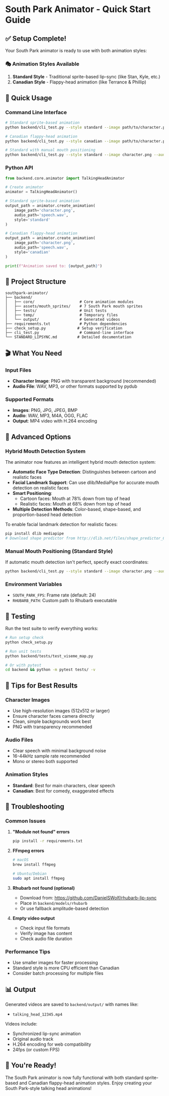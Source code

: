 # South Park Animator - Quick Start Guide

## ✅ Setup Complete!

Your South Park animator is ready to use with both animation styles:

### 🎭 Animation Styles Available

1. **Standard Style** - Traditional sprite-based lip-sync (like Stan, Kyle, etc.)
2. **Canadian Style** - Flappy-head animation (like Terrance & Phillip)

## 🚀 Quick Usage

### Command Line Interface

```bash
# Standard sprite-based animation
python backend/cli_test.py --style standard --image path/to/character.png --audio path/to/speech.wav

# Canadian flappy-head animation  
python backend/cli_test.py --style canadian --image path/to/character.png --audio path/to/speech.wav

# Standard with manual mouth positioning
python backend/cli_test.py --style standard --image character.png --audio speech.wav --mouth-x 150 --mouth-y 200
```

### Python API

```python
from backend.core.animator import TalkingHeadAnimator

# Create animator
animator = TalkingHeadAnimator()

# Standard sprite-based animation
output_path = animator.create_animation(
    image_path='character.png',
    audio_path='speech.wav', 
    style='standard'
)

# Canadian flappy-head animation
output_path = animator.create_animation(
    image_path='character.png',
    audio_path='speech.wav',
    style='canadian'
)

print(f"Animation saved to: {output_path}")
```

## 📁 Project Structure

```
southpark-animator/
├── backend/
│   ├── core/                    # Core animation modules
│   ├── assets/mouth_sprites/    # 7 South Park mouth sprites
│   ├── tests/                   # Unit tests
│   ├── temp/                    # Temporary files
│   └── output/                  # Generated videos
├── requirements.txt             # Python dependencies
├── check_setup.py              # Setup verification
├── cli_test.py                  # Command-line interface
└── STANDARD_LIPSYNC.md         # Detailed documentation
```

## 🎬 What You Need

### Input Files
- **Character Image**: PNG with transparent background (recommended)
- **Audio File**: WAV, MP3, or other formats supported by pydub

### Supported Formats
- **Images**: PNG, JPG, JPEG, BMP
- **Audio**: WAV, MP3, M4A, OGG, FLAC
- **Output**: MP4 video with H.264 encoding

## 🔧 Advanced Options

### Hybrid Mouth Detection System
The animator now features an intelligent hybrid mouth detection system:

- **Automatic Face Type Detection**: Distinguishes between cartoon and realistic faces
- **Facial Landmark Support**: Can use dlib/MediaPipe for accurate mouth detection on realistic faces
- **Smart Positioning**: 
  - Cartoon faces: Mouth at 78% down from top of head
  - Realistic faces: Mouth at 68% down from top of head
- **Multiple Detection Methods**: Color-based, shape-based, and proportion-based head detection

To enable facial landmark detection for realistic faces:
```bash
pip install dlib mediapipe
# Download shape predictor from http://dlib.net/files/shape_predictor_68_face_landmarks.dat.bz2
```

### Manual Mouth Positioning (Standard Style)
If automatic mouth detection isn't perfect, specify exact coordinates:

```bash
python backend/cli_test.py --style standard --image character.png --audio speech.wav --mouth-x 150 --mouth-y 200
```

### Environment Variables
- `SOUTH_PARK_FPS`: Frame rate (default: 24)
- `RHUBARB_PATH`: Custom path to Rhubarb executable

## 🧪 Testing

Run the test suite to verify everything works:

```bash
# Run setup check
python check_setup.py

# Run unit tests
python backend/tests/test_viseme_map.py

# Or with pytest
cd backend && python -m pytest tests/ -v
```

## 🎯 Tips for Best Results

### Character Images
- Use high-resolution images (512x512 or larger)
- Ensure character faces camera directly
- Clean, simple backgrounds work best
- PNG with transparency recommended

### Audio Files
- Clear speech with minimal background noise
- 16-44kHz sample rate recommended
- Mono or stereo both supported

### Animation Styles
- **Standard**: Best for main characters, clear speech
- **Canadian**: Best for comedy, exaggerated effects

## 🐛 Troubleshooting

### Common Issues

1. **"Module not found" errors**
   ```bash
   pip install -r requirements.txt
   ```

2. **FFmpeg errors**
   ```bash
   # macOS
   brew install ffmpeg
   
   # Ubuntu/Debian
   sudo apt install ffmpeg
   ```

3. **Rhubarb not found (optional)**
   - Download from: https://github.com/DanielSWolf/rhubarb-lip-sync
   - Place in `backend/models/rhubarb`
   - Or use fallback amplitude-based detection

4. **Empty video output**
   - Check input file formats
   - Verify image has content
   - Check audio file duration

### Performance Tips
- Use smaller images for faster processing
- Standard style is more CPU efficient than Canadian
- Consider batch processing for multiple files

## 📊 Output

Generated videos are saved to `backend/output/` with names like:
- `talking_head_12345.mp4`

Videos include:
- Synchronized lip-sync animation
- Original audio track
- H.264 encoding for web compatibility
- 24fps (or custom FPS)

## 🎉 You're Ready!

The South Park animator is now fully functional with both standard sprite-based and Canadian flappy-head animation styles. Enjoy creating your South Park-style talking head animations!